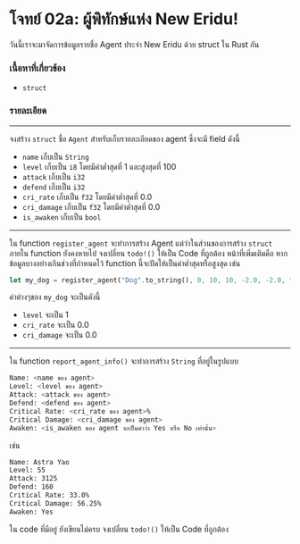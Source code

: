 # โจทย์ 02a: ผู้พิทักษ์แห่ง New Eridu!
วันนี้เราจะมาจัดการข้อมูลรายชื่อ Agent ประจำ New Eridu ด้วย struct ใน Rust กัน

### เนื้อหาที่เกี่ยวข้อง
- `struct`

### รายละเอียด
---
จงสร้าง `struct` ชื่อ `Agent` สำหรับเก็บรายละเอียดของ agent ซึ่งจะมี field ดังนี้
- `name` เก็บเป็น `String`
- `level` เก็บเป็น `i8` โดยมีค่าต่ำสุดที่ 1 และสูงสุดที่ 100
- `attack` เก็บเป็น `i32`
- `defend` เก็บเป็น `i32`
- `cri_rate` เก็บเป็น `f32` โดยมีค่าต่ำสุดที่ 0.0
- `cri_damage` เก็บเป็น `f32` โดยมีค่าต่ำสุดที่ 0.0
- `is_awaken` เก็บเป็น `bool`

---
ใน function `register_agent` จะทำการสร้าง Agent แต่ว่าในส่วนของการสร้าง `struct` ภายใน function ยังคงหายไป จงเปลี่ยน `todo!()` ให้เป็น Code ที่ถูกต้อง หน้าที่เพิ่มเติมคือ หากข้อมูลบางอย่างเกินช่วงที่กำหนดไว้ function นี้จะปัดให้เป็นค่าต่ำสุดหรือสูงสุด เช่น
```rust
let my_dog = register_agent("Dog".to_string(), 0, 10, 10, -2.0, -2.0, false);
```
ค่าต่างๆของ `my_dog` จะเป็นดังนี้
- `level` จะเป็น 1
- `cri_rate` จะเป็น 0.0
- `cri_damage` จะเป็น 0.0

---
ใน function `report_agent_info()` จะทำการสร้าง `String` ที่อยู่ในรูปแบบ
```bash
Name: <name ของ agent>
Level: <level ของ agent>
Attack: <attack ของ agent>
Defend: <defend ของ agent>
Critical Rate: <cri_rate ของ agent>%
Critical Damage: <cri_damage ของ agent>
Awaken: <is_awaken ของ agent จะเป็นคำว่า Yes หรือ No เท่านั้น>
```
เช่น
```bash
Name: Astra Yao
Level: 55
Attack: 3125
Defend: 160
Critical Rate: 33.0%
Critical Damage: 56.25%
Awaken: Yes
```

ใน code ที่มีอยู่ ยังเขียนไม่ครบ จงเปลี่ยน `todo!()` ให้เป็น Code ที่ถูกต้อง